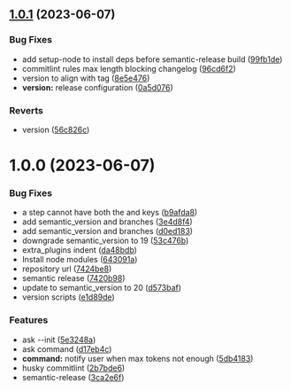 ## [1.0.1](https://github.com/micksatana/ask-openai-cli/compare/v1.0.0...v1.0.1) (2023-06-07)


### Bug Fixes

* add setup-node to install deps before semantic-release build ([99fb1de](https://github.com/micksatana/ask-openai-cli/commit/99fb1de554e846bb930c786100600a0aaf9f117e))
* commitlint rules max length blocking changelog ([96cd6f2](https://github.com/micksatana/ask-openai-cli/commit/96cd6f2bbde91f5cb658b3a86380df814c8f9fdc))
* version to align with tag ([8e5e476](https://github.com/micksatana/ask-openai-cli/commit/8e5e47692a61c1f7453dcd986354aab76ffa1f34))
* **version:** release configuration ([0a5d076](https://github.com/micksatana/ask-openai-cli/commit/0a5d07622f8cef646eca3843219cd6b4ebd9c990))


### Reverts

* version ([56c826c](https://github.com/micksatana/ask-openai-cli/commit/56c826ca3b822af6836b178c7dcde21083b7e61b))

# 1.0.0 (2023-06-07)


### Bug Fixes

* a step cannot have both the  and  keys ([b9afda8](https://github.com/micksatana/ask-openai-cli/commit/b9afda80ac490081de207318c76f79b165a0c64d))
* add semantic_version and branches ([3e4d8f4](https://github.com/micksatana/ask-openai-cli/commit/3e4d8f4dcc3f8efe0fa99caa06b82c3a9ae926df))
* add semantic_version and branches ([d0ed183](https://github.com/micksatana/ask-openai-cli/commit/d0ed183e5a26cc0450e7fcaf0851340648f4a4fe))
* downgrade semantic_version to 19 ([53c476b](https://github.com/micksatana/ask-openai-cli/commit/53c476bb3e1ad10203f261b5d4d39f208620d450))
* extra_plugins indent ([da48bdb](https://github.com/micksatana/ask-openai-cli/commit/da48bdba6c19613ce7dce69e6c86aeca57268f71))
* Install node modules ([643091a](https://github.com/micksatana/ask-openai-cli/commit/643091a02cf9a56c73b429e12e40a15da74fc43c))
* repository url ([7424be8](https://github.com/micksatana/ask-openai-cli/commit/7424be815706352a59dbffc2fae14c77934061c7))
* semantic release ([7420b98](https://github.com/micksatana/ask-openai-cli/commit/7420b9813b1e3ac44e23da4a5394c563507fb2f5))
* update to semantic_version to 20 ([d573baf](https://github.com/micksatana/ask-openai-cli/commit/d573baf8050962b094b1820cde454df946db2ed9))
* version scripts ([e1d89de](https://github.com/micksatana/ask-openai-cli/commit/e1d89dea23dcfc070ec500fb5611012bccb13967))


### Features

* ask --init ([5e3248a](https://github.com/micksatana/ask-openai-cli/commit/5e3248abfe94452c52beab133db2cd551b444db1))
* ask command ([d17eb4c](https://github.com/micksatana/ask-openai-cli/commit/d17eb4cf0e8ff3e2cfbba5a3713e6dc6c9c37ba1))
* **command:** notify user when max tokens not enough ([5db4183](https://github.com/micksatana/ask-openai-cli/commit/5db41837eee21d626dc3a44b844bb2fdca69419d))
* husky commitlint ([2b7bde6](https://github.com/micksatana/ask-openai-cli/commit/2b7bde6ab7a31e29021028768043910f2e196262))
* semantic-release ([3ca2e6f](https://github.com/micksatana/ask-openai-cli/commit/3ca2e6f581ae4e113ecdc5795ad00034622ec59f))
